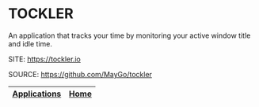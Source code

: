 # TOCKLER

 An application that tracks your time by monitoring your active window 
 title and idle time.

 SITE: https://tockler.io

 SOURCE: https://github.com/MayGo/tockler

 | [Applications](https://portable-linux-apps.github.io/apps.html) | [Home](https://portable-linux-apps.github.io)
 | --- | --- |
